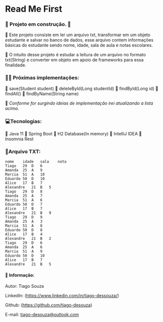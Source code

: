 # Read Me First

### 🚧 Projeto em construção. 🚧

🚀 Este projeto consiste em ler um arquivo txt, transformar em um objeto estudante e salvar no banco de dados, esse arquivo contem informações básicas do estudante sendo nome, idade, sala de aula e notas escolares.

🚁 O intuito desse projeto é estudar a leitura de um arquivo no formato txt(String) e converter em objeto em apoio de frameworks para essa finalidade.

### 👷‍♂️ Próximas implementações:

📌 save(Student student)
📌 deleteById(Long studentId)
📌 findById(Long id)
📌 findAll()
📌 findByName(String name)

🤯 _Conforme for surgindo ideias de implementação irei atualizando a lista acima_.

### 💻Tecnologias:

💖 Java 11
💖 Spring Boot
💖 H2 Database(In memory)
💖 IntelliJ IDEA
💖 Insomnia Rest

### 📃Arquivo TXT:

```
nome	idade	sala	nota
Tiago	29	D	6
Amanda	25	A	9
Marcia	51	A	10
Eduardo	50	D	10
Alice	17	B	7
Alexandre	21	B	5
Tiago	29	D	8
Amanda	25	A	7
Marcia	51	A	6
Eduardo	50	D	7
Alice	17	B	7
Alexandre	21	B	9
Tiago	29	D	9
Amanda	25	A	3
Marcia	51	A	8
Eduardo	50	D	8
Alice	17	B	4
Alexandre	21	B	2
Tiago	29	D	6
Amanda	25	A	6
Marcia	51	A	9
Eduardo	50	D	10
Alice	17	B	7
Alexandre	21	B	5
```

#### 🧔 Informação:
Autor: Tiago Souza

LinkedIn: (<https://www.linkedin.com/in/tiago-dessouza/>)

Github: (<https://github.com/tiago-desouza>)

E-mail: tiago-desouza@outlook.com
